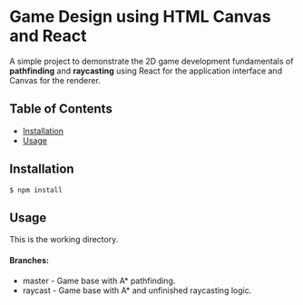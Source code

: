 # Game Design using HTML Canvas and React


A simple project to demonstrate the 2D game development fundamentals of <b>pathfinding</b> and <b>raycasting</b> using React for the application interface and Canvas for the renderer.

## Table of Contents

* [Installation](#installation)
* [Usage](#usage)


## Installation

    $ npm install


## Usage

This is the working directory.

#### Branches:
* master - Game base with A* pathfinding.
* raycast - Game base with A* and unfinished raycasting logic.

